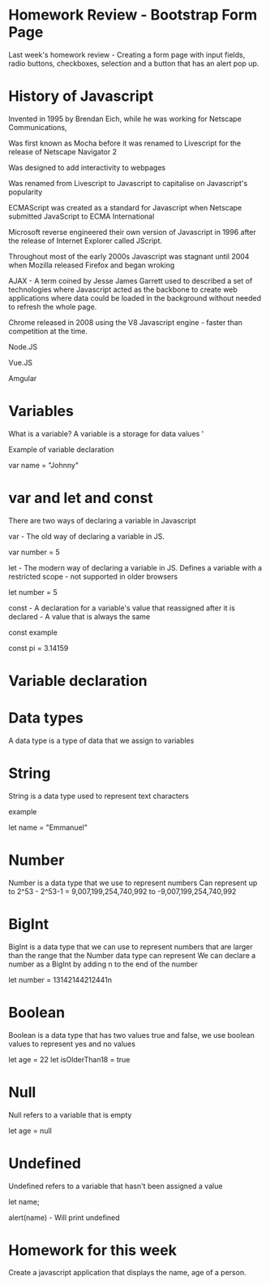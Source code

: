 # Homework Review - Bootstrap Form Page

Last week's homework review - Creating a form page with input fields, radio buttons, checkboxes, selection and a button that has an alert pop up.

# History of Javascript

Invented in 1995 by Brendan Eich, while he was working for Netscape Communications,

Was first known as Mocha before it was renamed to Livescript for the release of Netscape Navigator 2

Was designed to add interactivity to webpages 

Was renamed from Livescript to Javascript to capitalise on Javascript's popularity

ECMAScript was created as a standard for Javascript when Netscape submitted JavaScript to ECMA International 

Microsoft reverse engineered their own version of Javascript in 1996 after the release of Internet Explorer called JScript.

Throughout most of the early 2000s Javascript was stagnant until 2004 when Mozilla released Firefox and began wroking 

AJAX - A term coined by Jesse James Garrett used to described a set of technologies where Javascript acted as the backbone to create web applications where data could be loaded in the background without needed to refresh the whole page.

Chrome released in 2008 using the V8 Javascript engine - faster than competition at the time.

Node.JS

Vue.JS

Amgular

# Variables
What is a variable?
A variable is a storage for data values '

Example of variable declaration

var name = "Johnny"

# var and let and const

There are two ways of declaring a variable in Javascript 

var - The old way of declaring a variable in JS.

var number = 5 

let - The modern way of declaring a variable in JS. Defines a variable with a restricted scope - not supported in older browsers 

let number = 5

const - A declaration for a variable's value that reassigned after it is declared - A value that is always the same

const example

const pi = 3.14159

# Variable declaration

# Data types
A data type is a type of data that we assign to variables

# String
String is a data type used to represent text characters

example 

let name = "Emmanuel"

# Number
Number is a data type that we use to represent numbers
Can represent up to 2^53 - 2^53-1 = 9,007,199,254,740,992 to -9,007,199,254,740,992

# BigInt
BigInt is a data type that we can use to represent numbers that are larger than the range that the Number data type can represent 
We can declare a number as a BigInt by adding n to the end of the number

let number = 13142144212441n

# Boolean
Boolean is a data type that has two values true and false, we use boolean values to represent yes and no values 

let age = 22
let isOlderThan18 = true

# Null

Null refers to a variable that is empty

let age = null

# Undefined
Undefined refers to a variable that hasn't been assigned a value

let name;

alert(name) - Will print undefined 

# Homework for this week

Create a javascript application that displays the name, age of a person.
